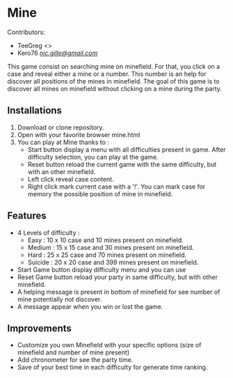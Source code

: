 # Mine
Contributors:
* TeeGreg <>
* Kero76 *<nic.gille@gmail.com>*

This game consist on searching mine on minefield.
For that, you click on a case and reveal either a mine or a number.
This number is an help for discover all positions of the mines in minefield.
The goal of this game is to discover all mines on minefield without clicking on a mine during the party.

## Installations
1. Download or clone repository.
2. Open with your favorite browser mine.html
3. You can play at Mine thanks to :
    * Start button display a menu with all difficulties present in game. After difficulty selection, you can play at the game.
    * Reset button reload the current game with the same difficulty, but with an other minefield.
    * Left click reveal case content.
    * Right click mark current case with a '!'. You can mark case for memory the possible position of mine in minefield.

## Features
* 4 Levels of difficulty :
    * Easy : 10 x 10 case and 10 mines present on minefield.
    * Medium : 15 x 15 case and 30 mines present on minefield.
    * Hard : 25 x 25 case and 70 mines present on minefield.
    * Suicide : 20 x 20 case and 399 mines present on minefield.
* Start Game button display difficulty menu and you can use 
* Reset Game button reload your party in same difficulty, but with other minefield.
* A helping message is present in bottom of minefield for see number of mine potentially not discover.
* A message appear when you win or lost the game.

## Improvements
* Customize you own Minefield with your specific options (size of minefield and number of mine present)
* Add chronometer for see the party time.
* Save of your best time in each difficulty for generate time ranking.

